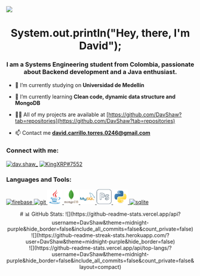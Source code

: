 <img align='center' src='https://github.com/DavShaw/DavShaw/blob/main/dynamic geometry.gif' width='200'>



<h1 align="center">System.out.println("Hey, there, I'm David");</h1>

<h3 align="center">I am a Systems Engineering student from Colombia, passionate about Backend development and a Java enthusiast.</h3>

- 🔭 I’m currently studying on **Universidad de Medellín**

- 🌱 I’m currently learning **Clean code, dynamic data structure and MongoDB**

- 👨‍💻 All of my projects are available at [https://github.com/DavShaw?tab=repositories](https://github.com/DavShaw?tab=repositories)

- 📫 Contact me **david.carrillo.torres.0246@gmail.com**

<h3 align="left">Connect with me:</h3>
<p align="left">
<a href="https://instagram.com/davidct.0246" target="blank"><img align="center" src="https://raw.githubusercontent.com/rahuldkjain/github-profile-readme-generator/master/src/images/icons/Social/instagram.svg" alt="dav.shaw_" height="30" width="40" /></a>
<a href="https://discord.gg/KingXRP#7552" target="blank"><img align="center" src="https://raw.githubusercontent.com/rahuldkjain/github-profile-readme-generator/master/src/images/icons/Social/discord.svg" alt="KingXRP#7552" height="30" width="40" /></a>
</p>

<h3 align="left">Languages and Tools:</h3>

<p align="left">
  <a href="https://firebase.google.com/" target="_blank" rel="noreferrer">
    <img src="https://www.vectorlogo.zone/logos/firebase/firebase-icon.svg" alt="firebase" width="40" height="40"/>
  </a>
  <a href="https://git-scm.com/" target="_blank" rel="noreferrer">
    <img src="https://www.vectorlogo.zone/logos/git-scm/git-scm-icon.svg" alt="git" width="40" height="40"/>
  </a>
  <a href="https://www.java.com" target="_blank" rel="noreferrer">
    <img src="https://raw.githubusercontent.com/devicons/devicon/master/icons/java/java-original.svg" alt="java" width="40" height="40"/>
  </a>
  <a href="https://www.mongodb.com/" target="_blank" rel="noreferrer">
    <img src="https://raw.githubusercontent.com/devicons/devicon/master/icons/mongodb/mongodb-original-wordmark.svg" alt="mongodb" width="40" height="40"/>
  </a>
  <a href="https://www.mysql.com/" target="_blank" rel="noreferrer">
    <img src="https://raw.githubusercontent.com/devicons/devicon/master/icons/mysql/mysql-original-wordmark.svg" alt="mysql" width="40" height="40"/>
  </a>
  <a href="https://www.photoshop.com/en" target="_blank" rel="noreferrer">
    <img src="https://raw.githubusercontent.com/devicons/devicon/master/icons/photoshop/photoshop-line.svg" alt="photoshop" width="40" height="40"/>
  </a>
  <a href="https://www.python.org" target="_blank" rel="noreferrer">
    <img src="https://raw.githubusercontent.com/devicons/devicon/master/icons/python/python-original.svg" alt="python" width="40" height="40"/>
  </a>
  <a href="https://www.sqlite.org/" target="_blank" rel="noreferrer">
    <img src="https://www.vectorlogo.zone/logos/sqlite/sqlite-icon.svg" alt="sqlite" width="40" height="40"/>
  </a>
</p>

<div align="center">
# 📊 GitHub Stats:
![](https://github-readme-stats.vercel.app/api?username=DavShaw&theme=midnight-purple&hide_border=false&include_all_commits=false&count_private=false)<br/>
![](https://github-readme-streak-stats.herokuapp.com/?user=DavShaw&theme=midnight-purple&hide_border=false)<br/>
![](https://github-readme-stats.vercel.app/api/top-langs/?username=DavShaw&theme=midnight-purple&hide_border=false&include_all_commits=false&count_private=false&layout=compact)
</div>
